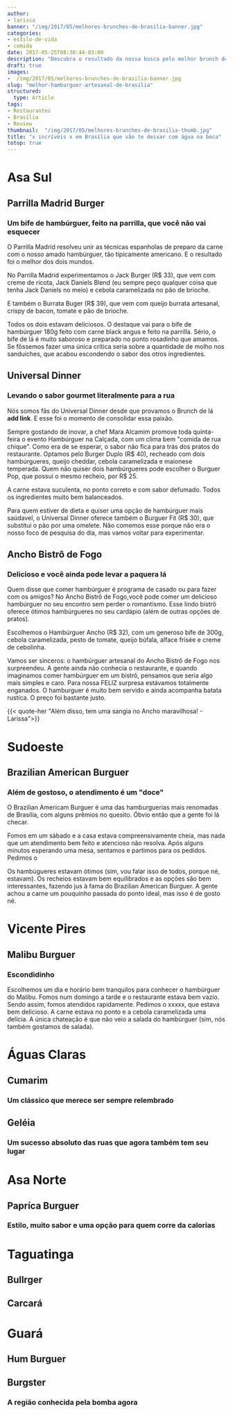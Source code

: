 ```yaml
---
author:
- larissa
banner: "/img/2017/05/melhores-brunches-de-brasilia-banner.jpg"
categories:
- estilo-de-vida
- comida
date: 2017-05-25T08:30:44-03:00
description: "Descubra o resultado da nossa busca pelo melhor brunch de Brasília. Vários lugares em Brasília servem brunches deliciosos que você não pode perder."
draft: true
images:
-  /img/2017/05/melhores-brunches-de-brasilia-banner.jpg
slug: "melhor-hamburguer-artesanal-de-brasilia"
structured:
  type: Article
tags:
- Restaurantes
- Brasília
- Review
thumbnail:  "/img/2017/05/melhores-brunches-de-brasilia-thumb.jpg"
title: "x incríveis x em Brasília que vão te deixar com água na boca"
totop: true
---
```

# Asa Sul
## Parrilla Madrid Burger
### Um bife de hambúrguer, feito na parrilla, que você não vai esquecer

O Parrilla Madrid resolveu unir as técnicas espanholas de preparo da carne com o nosso amado hambúrguer, tão tipicamente americano. E o resultado foi o melhor dos dois mundos.



No Parrilla Madrid experimentamos o Jack Burger (R$ 33), que vem com creme de ricota, Jack Daniels Blend (eu sempre peço qualquer coisa que tenha Jack Daniels no meio) e cebola caramelizada no pão de brioche.

E também o Burrata Buger (R$ 39), que vem com queijo burrata artesanal, crispy de bacon, tomate e pão de brioche.

Todos os dois estavam deliciosos. O destaque vai para o bife de hambúrguer 180g feito com carne black angus e feito na parrilla. Sério, o bife de lá é muito saboroso e preparado no ponto rosadinho que amamos. Se fôssemos fazer uma única crítica seria sobre a quantidade de molho nos sanduíches, que acabou escondendo o sabor dos otros ingredientes.

## Universal Dinner
### Levando o sabor gourmet literalmente para a rua

Nós somos fãs do Universal Dinner desde que provamos o Brunch de lá **add link**. E esse foi o momento de consolidar essa paixão.

Sempre gostando de inovar, a chef Mara Alcamim promove toda quinta-feira o evento Hambúrguer na Calçada, com um clima bem "comida de rua chique". Como era de se esperar, o sabor não fica para trás dos pratos do restaurante. Optamos pelo Burger Duplo (R$ 40), recheado com dois hambúrgueres, queijo cheddar, cebola caramelizada e maionese temperada. Quem não quiser dois hambúrgueres pode escolher o Burguer Pop, que possui o mesmo recheio, por R$ 25.

A carne estava suculenta, no ponto correto e com sabor defumado. Todos os ingredientes muito bem balanceados.

Para quem estiver de dieta e quiser uma opção de hambúrguer mais saúdavel, o Universal Dinner oferece também o Burguer Fit (R$ 30), que substitui o pão por uma omelete. Não comemos esse porque não era o nosso foco de pesquisa do dia, mas vamos voltar para experimentar.

## Ancho Bistrô de Fogo
### Delicioso e você ainda pode levar a paquera lá

Quem disse que comer hambúrguer é programa de casado ou para fazer com os amigos? No Ancho Bistrô de Fogo,você pode comer um delicioso hambúrguer no seu encontro sem perder o romantismo. Esse lindo bistrô oferece ótimos hambúrgueres no seu cardápio (além de outras opções de pratos).

Escolhemos o Hambúrguer Ancho (R$ 32), com um generoso bife de 300g, cebola caramelizada, pesto de tomate, queijo búfala, alface frisée e creme de cebolinha.

Vamos ser sinceros: o hambúrguer artesanal do Ancho Bistrô de Fogo nos surpreendeu. A gente ainda não conhecia o restaurante, e quando imaginamos comer hambúrguer em um bistrô, pensamos que seria algo mais simples e caro. Para nossa FELIZ surpresa estávamos totalmente enganados. O hamburguer é muito bem servido e ainda acompanha batata rustíca. O preço foi bastante justo.

{{< quote-her "Além disso, tem uma sangia no Ancho maravilhosa! - Larissa">}}

# Sudoeste
## Brazilian American Burguer
### Além de gostoso, o atendimento é um "doce"

O Brazilian Americam Burguer é uma das hamburguerias mais renomadas de Brasília, com alguns prêmios no quesito. Óbvio então que a gente foi lá checar.

Fomos em um sábado e a casa estava compreensivamente cheia, mas nada que um atendimento bem feito e atencioso não resolva. Após alguns minutos esperando uma mesa, sentamos e partimos para os pedidos. Pedimos o

Os hambúgueres estavam ótimos (sim, vou falar isso de todos, porque né, estavam). Os recheios estavam bem equilibrados e as opções são bem interessantes, fazendo jus à fama do Brazilian American Burguer. A gente achou a carne um pouquinho passada do ponto ideal, mas isso é de gosto né.

# Vicente Pires
## Malibu Burguer
### Escondidinho

Escolhemos um dia e horário bem tranquilos para conhecer o hambúrguer do Malibu. Fomos num domingo a tarde e o restaurante estava bem vazio. Sendo assim, fomos atendidos rapidamente. Pedimos o xxxxx, que estava bem delicioso. A carne estava no ponto e a cebola caramelizada uma delícia. A única chateação é que não veio a salada do hambúrguer (sim, nós também gostamos de salada).




# Águas Claras
## Cumarim
### Um clássico que merece ser sempre relembrado





## Geléia
### Um sucesso absoluto das ruas que agora também tem seu lugar

# Asa Norte
## Papríca Burguer
### Estilo, muito sabor e uma opção para quem corre da calorías

# Taguatinga
## Bullrger
###
## Carcará
###

# Guará
## Hum Burguer
###

## Burgster
### A região conhecida pela bomba agora
